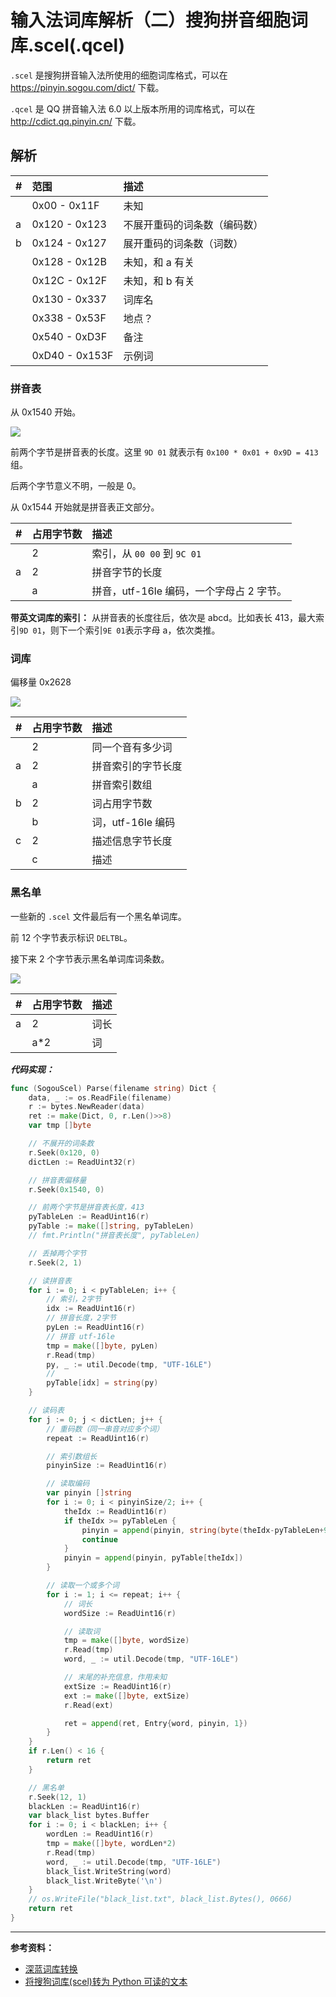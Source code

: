 # 输入法词库解析（二）搜狗拼音细胞词库.scel(.qcel)


`.scel` 是搜狗拼音输入法所使用的细胞词库格式，可以在 <https://pinyin.sogou.com/dict/> 下载。

`.qcel` 是 QQ 拼音输入法 6.0 以上版本所用的词库格式，可以在 <http://cdict.qq.pinyin.cn/> 下载。

<!--more-->

## 解析

| #   | 范围           | 描述                         |
| :-- | :------------- | :--------------------------- |
|     | 0x00 - 0x11F   | 未知                         |
| a   | 0x120 - 0x123  | 不展开重码的词条数（编码数） |
| b   | 0x124 - 0x127  | 展开重码的词条数（词数）     |
|     | 0x128 - 0x12B  | 未知，和 a 有关              |
|     | 0x12C - 0x12F  | 未知，和 b 有关              |
|     | 0x130 - 0x337  | 词库名                       |
|     | 0x338 - 0x53F  | 地点？                       |
|     | 0x540 - 0xD3F  | 备注                         |
|     | 0xD40 - 0x153F | 示例词                       |

### 拼音表

从 0x1540 开始。

![](https://tucang.cc/api/image/show/7c7ba509a61717b904ec30fea41fb488)

前两个字节是拼音表的长度。这里 `9D 01` 就表示有 `0x100 * 0x01 + 0x9D = 413` 组。

后两个字节意义不明，一般是 0。

从 0x1544 开始就是拼音表正文部分。

| #   | 占用字节数 | 描述                                     |
| :-- | :--------- | :--------------------------------------- |
|     | 2          | 索引，从 `00 00` 到 `9C 01`              |
| a   | 2          | 拼音字节的长度                           |
|     | a          | 拼音，utf-16le 编码，一个字母占 2 字节。 |

**带英文词库的索引：** 从拼音表的长度往后，依次是 abcd。比如表长 413，最大索引`9D 01`，则下一个索引`9E 01`表示字母 a，依次类推。

### 词库

偏移量 0x2628

![](https://tucang.cc/api/image/show/1ccbf630635055b1a5c74949c4ef90ac)

| #   | 占用字节数 | 描述               |
| :-- | :--------- | :----------------- |
|     | 2          | 同一个音有多少词   |
| a   | 2          | 拼音索引的字节长度 |
|     | a          | 拼音索引数组       |
| b   | 2          | 词占用字节数       |
|     | b          | 词，utf-16le 编码  |
| c   | 2          | 描述信息字节长度   |
|     | c          | 描述               |

### 黑名单

一些新的 `.scel` 文件最后有一个黑名单词库。

前 12 个字节表示标识 `DELTBL`。

接下来 2 个字节表示黑名单词库词条数。

![](https://tucang.cc/api/image/show/9b4243279ec3df86ff063596f2d58b00)

| #   | 占用字节数 | 描述 |
| :-- | :--------- | :--- |
| a   | 2          | 词长 |
|     | a\*2       | 词   |

**_代码实现：_**

```go
func (SogouScel) Parse(filename string) Dict {
    data, _ := os.ReadFile(filename)
    r := bytes.NewReader(data)
    ret := make(Dict, 0, r.Len()>>8)
    var tmp []byte

    // 不展开的词条数
    r.Seek(0x120, 0)
    dictLen := ReadUint32(r)

    // 拼音表偏移量
    r.Seek(0x1540, 0)

    // 前两个字节是拼音表长度，413
    pyTableLen := ReadUint16(r)
    pyTable := make([]string, pyTableLen)
    // fmt.Println("拼音表长度", pyTableLen)

    // 丢掉两个字节
    r.Seek(2, 1)

    // 读拼音表
    for i := 0; i < pyTableLen; i++ {
        // 索引，2字节
        idx := ReadUint16(r)
        // 拼音长度，2字节
        pyLen := ReadUint16(r)
        // 拼音 utf-16le
        tmp = make([]byte, pyLen)
        r.Read(tmp)
        py, _ := util.Decode(tmp, "UTF-16LE")
        //
        pyTable[idx] = string(py)
    }

    // 读码表
    for j := 0; j < dictLen; j++ {
        // 重码数（同一串音对应多个词）
        repeat := ReadUint16(r)

        // 索引数组长
        pinyinSize := ReadUint16(r)

        // 读取编码
        var pinyin []string
        for i := 0; i < pinyinSize/2; i++ {
            theIdx := ReadUint16(r)
            if theIdx >= pyTableLen {
                pinyin = append(pinyin, string(byte(theIdx-pyTableLen+97)))
                continue
            }
            pinyin = append(pinyin, pyTable[theIdx])
        }

        // 读取一个或多个词
        for i := 1; i <= repeat; i++ {
            // 词长
            wordSize := ReadUint16(r)

            // 读取词
            tmp = make([]byte, wordSize)
            r.Read(tmp)
            word, _ := util.Decode(tmp, "UTF-16LE")

            // 末尾的补充信息，作用未知
            extSize := ReadUint16(r)
            ext := make([]byte, extSize)
            r.Read(ext)

            ret = append(ret, Entry{word, pinyin, 1})
        }
    }
    if r.Len() < 16 {
        return ret
    }

    // 黑名单
    r.Seek(12, 1)
    blackLen := ReadUint16(r)
    var black_list bytes.Buffer
    for i := 0; i < blackLen; i++ {
        wordLen := ReadUint16(r)
        tmp = make([]byte, wordLen*2)
        r.Read(tmp)
        word, _ := util.Decode(tmp, "UTF-16LE")
        black_list.WriteString(word)
        black_list.WriteByte('\n')
    }
    // os.WriteFile("black_list.txt", black_list.Bytes(), 0666)
    return ret
}
```

---

**参考资料：**

- [深蓝词库转换](https://github.com/studyzy/imewlconverter)
- [将搜狗词库(scel)转为 Python 可读的文本](https://zhuanlan.zhihu.com/p/43446135)

